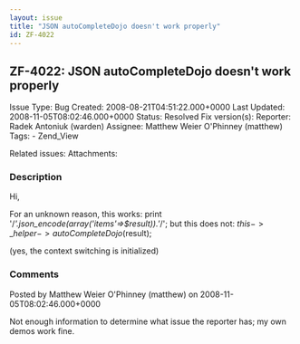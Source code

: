 ```yaml
---
layout: issue
title: "JSON autoCompleteDojo doesn't work properly"
id: ZF-4022
---
```


ZF-4022: JSON autoCompleteDojo doesn't work properly
----------------------------------------------------

 Issue Type: Bug Created: 2008-08-21T04:51:22.000+0000 Last Updated: 2008-11-05T08:02:46.000+0000 Status: Resolved Fix version(s): 
 Reporter:  Radek Antoniuk (warden)  Assignee:  Matthew Weier O'Phinney (matthew)  Tags: - Zend\_View
 
 Related issues: 
 Attachments: 
### Description

Hi,

For an unknown reason, this works: print '/_'.json\_encode(array('items'=>$result)).'_/'; but this does not: $this->\_helper->autoCompleteDojo($result);

(yes, the context switching is initialized)

 

 

### Comments

Posted by Matthew Weier O'Phinney (matthew) on 2008-11-05T08:02:46.000+0000

Not enough information to determine what issue the reporter has; my own demos work fine.

 

 